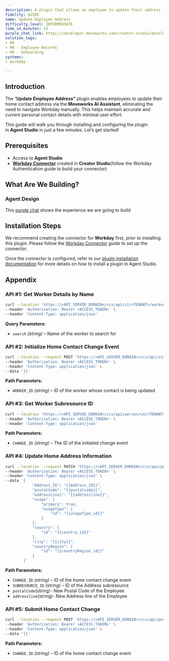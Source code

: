 ```yaml
---
description: A plugin that allows an employee to update their address in Workday.
fidelity: GUIDE
name: Update Employee Address
difficulty_level: INTERMEDIATE
time_in_minutes: 15
purple_chat_link: https://developer.moveworks.com/creator-studio/developer-tools/purple-chat-builder/?workspace=%7B%22title%22%3A%22My+Workspace%22%2C%22botSettings%22%3A%7B%22name%22%3A%22%22%2C%22imageUrl%22%3A%22%22%7D%2C%22mocks%22%3A%5B%7B%22id%22%3A2508%2C%22title%22%3A%22New+Mock%22%2C%22transcript%22%3A%7B%22settings%22%3A%7B%22colorStyle%22%3A%22LIGHT%22%2C%22startTime%22%3A%2211%3A43+AM%22%2C%22defaultPerson%22%3A%22GWEN%22%2C%22editable%22%3Atrue%2C%22botName%22%3A%22%22%2C%22botImageUrl%22%3A%22%22%7D%2C%22messages%22%3A%5B%7B%22from%22%3A%22USER%22%2C%22text%22%3A%22I+moved+to+a+new+house+and+need+to+update+my+home+address+in+Workday.%22%7D%2C%7B%22from%22%3A%22BOT%22%2C%22text%22%3A%22I+can+help+you+update+your+home+address+in+Workday.+Could+you+provide+me+with+your+new+address%3F%22%7D%2C%7B%22from%22%3A%22USER%22%2C%22text%22%3A%22Sure%2C+it%27s+123+Elm+St%2C+Springfield%2C+IL%2C+62704.%22%7D%2C%7B%22from%22%3A%22BOT%22%2C%22text%22%3A%22%3Cp%3EIs+this+a+permanent+move%3F%3C%2Fp%3E%22%2C%22cards%22%3A%5B%7B%22buttons%22%3A%5B%7B%22text%22%3A%22Yes%22%2C%22style%22%3A%22PRIMARY%22%7D%2C%7B%22text%22%3A%22No%22%7D%5D%7D%5D%7D%2C%7B%22from%22%3A%22USER%22%2C%22text%22%3A%22Yes%22%7D%2C%7B%22from%22%3A%22BOT%22%2C%22text%22%3A%22%3Cp%3EGot+it.+Let%27s+confirm+the+details%3A%3C%2Fp%3E%22%2C%22cards%22%3A%5B%7B%22title%22%3A%22%3Cp%3EPlease+confirm+your+new+address%3A%3C%2Fp%3E%22%2C%22text%22%3A%22%3Cp%3E%3Cb%3ENew+Address%3A%3C%2Fb%3E+123+Elm+St%2C+Springfield%2C+IL%2C+62704%3Cbr%3E%3Cb%3EPermanent+Move%3A%3C%2Fb%3E+Yes%3C%2Fp%3E%22%2C%22buttons%22%3A%5B%7B%22style%22%3A%22PRIMARY%22%2C%22text%22%3A%22Update+Address+in+Workday%22%7D%2C%7B%22text%22%3A%22Edit+Details%22%7D%2C%7B%22text%22%3A%22Cancel%22%7D%5D%7D%5D%7D%5D%7D%7D%5D%7D
solution_tags:
- HR
- HR - Employee Records
- HR - Onboarding
systems:
- workday

---
```


## Introduction

The “**Update Employee Address”** plugin enables employees to update their home contact address via the **Moveworks AI Assistant**, eliminating the need to navigate Workday manually. This helps maintain accurate and current personal contact details with minimal user effort.

This guide will walk you through installing and configuring the plugin in **Agent Studio** in just a few minutes. Let’s get started!

## Prerequisites

- Access to **Agent Studio**
- [**Workday Connector**](https://developer.moveworks.com/marketplace/package/?id=workday&hist=home%2Cbrws#how-to-implement) created in **Creator Studio**(follow the Workday Authentication guide to build your connector)

## What Are We Building?

### **Agent Design**

This [purple chat](https://developer.moveworks.com/creator-studio/developer-tools/purple-chat-builder/?workspace=%7B%22title%22%3A%22My+Workspace%22%2C%22botSettings%22%3A%7B%22name%22%3A%22%22%2C%22imageUrl%22%3A%22%22%7D%2C%22mocks%22%3A%5B%7B%22id%22%3A2508%2C%22title%22%3A%22New+Mock%22%2C%22transcript%22%3A%7B%22settings%22%3A%7B%22colorStyle%22%3A%22LIGHT%22%2C%22startTime%22%3A%2211%3A43+AM%22%2C%22defaultPerson%22%3A%22GWEN%22%2C%22editable%22%3Atrue%2C%22botName%22%3A%22%22%2C%22botImageUrl%22%3A%22%22%7D%2C%22messages%22%3A%5B%7B%22from%22%3A%22USER%22%2C%22text%22%3A%22I+moved+to+a+new+house+and+need+to+update+my+home+address+in+Workday.%22%7D%2C%7B%22from%22%3A%22BOT%22%2C%22text%22%3A%22I+can+help+you+update+your+home+address+in+Workday.+Could+you+provide+me+with+your+new+address%3F%22%7D%2C%7B%22from%22%3A%22USER%22%2C%22text%22%3A%22Sure%2C+it%27s+123+Elm+St%2C+Springfield%2C+IL%2C+62704.%22%7D%2C%7B%22from%22%3A%22BOT%22%2C%22text%22%3A%22%3Cp%3EIs+this+a+permanent+move%3F%3C%2Fp%3E%22%2C%22cards%22%3A%5B%7B%22buttons%22%3A%5B%7B%22text%22%3A%22Yes%22%2C%22style%22%3A%22PRIMARY%22%7D%2C%7B%22text%22%3A%22No%22%7D%5D%7D%5D%7D%2C%7B%22from%22%3A%22USER%22%2C%22text%22%3A%22Yes%22%7D%2C%7B%22from%22%3A%22BOT%22%2C%22text%22%3A%22%3Cp%3EGot+it.+Let%27s+confirm+the+details%3A%3C%2Fp%3E%22%2C%22cards%22%3A%5B%7B%22title%22%3A%22%3Cp%3EPlease+confirm+your+new+address%3A%3C%2Fp%3E%22%2C%22text%22%3A%22%3Cp%3E%3Cb%3ENew+Address%3A%3C%2Fb%3E+123+Elm+St%2C+Springfield%2C+IL%2C+62704%3Cbr%3E%3Cb%3EPermanent+Move%3A%3C%2Fb%3E+Yes%3C%2Fp%3E%22%2C%22buttons%22%3A%5B%7B%22style%22%3A%22PRIMARY%22%2C%22text%22%3A%22Update+Address+in+Workday%22%7D%2C%7B%22text%22%3A%22Edit+Details%22%7D%2C%7B%22text%22%3A%22Cancel%22%7D%5D%7D%5D%7D%5D%7D%7D%5D%7D) shows the experience we are going to build

## Installation Steps

We recommend creating the connector for **Workday** first, prior to installing this plugin. Please follow the [Workday Connector](https://developer.moveworks.com/marketplace/package/?id=workday&hist=home%2Cbrws#how-to-implement) guide to set up the connector.

Once the connector is configured, refer to our [plugin installation documentation](https://help.moveworks.com/docs/ai-agent-marketplace-installation) for more details on how to install a plugin in Agent Studio.

## Appendix

### API #1: Get Worker Details by Name

```bash
curl --location 'https://<API_SERVER_DOMAIN>/ccx/api/v1/<TENANT>/workers?search=<WORKER_NAME>' \
--header 'Authorization: Bearer <ACCESS_TOKEN>' \
--header 'Content-Type: application/json'
```

**Query Parameters:**

- `search` *(string)* – Name of the worker to search for

### API #2: Initialize Home Contact Change Event

```bash
curl --location --request POST 'https://<API_SERVER_DOMAIN>/ccx/api/staffing/v4/<TENANT>/workers/{WORKER_ID}/homeContactInformationChanges' \
--header 'Authorization: Bearer <ACCESS_TOKEN>' \
--header 'Content-Type: application/json' \
--data '{}'
```

**Path Parameters:**

- `WORKER_ID` *(string)* – ID of the worker whose contact is being updated

### API #3: Get Worker Subresource ID

```bash
curl --location 'https://<API_SERVER_DOMAIN>/ccx/api/person/v4/<TENANT>/homeContactInformationChanges/{{CHANGE_ID}}/addresses' \
--header 'Authorization: Bearer <ACCESS_TOKEN>' \
--header 'Content-Type: application/json'
```

**Path Parameters:**

- `CHANGE_ID` *(string)* – The ID of the initiated change event

### API #4: Update Home Address Information

```bash
curl --location --request PATCH 'https://<API_SERVER_DOMAIN>/ccx/api/person/v4/<TENANT>/homeContactInformationChanges/{CHANGE_ID}/addresses/{SUBRESOURCE_ID}' \
--header 'Authorization: Bearer <ACCESS_TOKEN>' \
--header 'Content-Type: application/json' \
--data '{
            "Address_ID": "{{Address_ID}}",
            "postalCode": "{{postalcode}}",
            "addressLine1": "{{addressline}}",
            "usage": {
                "primary": true,
                "usageType": {
                    "id": "{{usageType_id}}"
                }
            },
            "country": {
                "id": "{{country_id}}"
            },
            "city": "{{city}}",
            "countryRegion": {
                "id": "{{countryRegion_id}}"
            }
        }'
```

**Path Parameters:**

- `CHANGE_ID` *(string)* – ID of the home contact change event
- `SUBRESOURCE_ID` *(string)* – ID of the Address subresource
- `postalCode`(string)- New Postal Code of the Employee
- `addressline`(string)- New Address line of the Employee

### API #5: Submit Home Contact Change

```bash
curl --location --request POST 'https://<API_SERVER_DOMAIN>/ccx/api/person/v4/<TENANT>/homeContactInformationChanges/{CHANGE_ID}/submit' \
--header 'Authorization: Bearer <ACCESS_TOKEN>' \
--header 'Content-Type: application/json' \
--data '{}'
```

**Path Parameters:**

- `CHANGE_ID` *(string)* – ID of the home contact change event